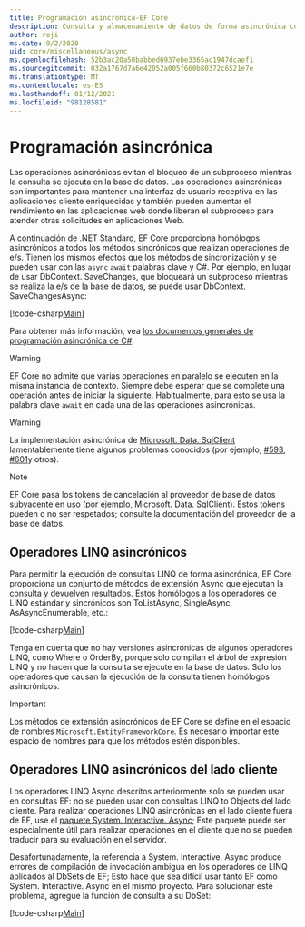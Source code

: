 ```yaml
---
title: Programación asincrónica-EF Core
description: Consulta y almacenamiento de datos de forma asincrónica con Entity Framework Core
author: roji
ms.date: 9/2/2020
uid: core/miscellaneous/async
ms.openlocfilehash: 52b3ac20a50babbed6937ebe3365ac1947dcaef1
ms.sourcegitcommit: 032a1767d7a6e42052a005f660b80372c6521e7e
ms.translationtype: MT
ms.contentlocale: es-ES
ms.lasthandoff: 01/12/2021
ms.locfileid: "98128581"
---
```

# <a name="asynchronous-programming"></a>Programación asincrónica

Las operaciones asincrónicas evitan el bloqueo de un subproceso mientras la consulta se ejecuta en la base de datos. Las operaciones asincrónicas son importantes para mantener una interfaz de usuario receptiva en las aplicaciones cliente enriquecidas y también pueden aumentar el rendimiento en las aplicaciones web donde liberan el subproceso para atender otras solicitudes en aplicaciones Web.

A continuación de .NET Standard, EF Core proporciona homólogos asincrónicos a todos los métodos sincrónicos que realizan operaciones de e/s. Tienen los mismos efectos que los métodos de sincronización y se pueden usar con las `async` `await` palabras clave y C#. Por ejemplo, en lugar de usar DbContext. SaveChanges, que bloqueará un subproceso mientras se realiza la e/s de la base de datos, se puede usar DbContext. SaveChangesAsync:

[!code-csharp[Main](../../../samples/core/Miscellaneous/Async/Program.cs#SaveChangesAsync)]

Para obtener más información, vea [los documentos generales de programación asincrónica de C#](/dotnet/csharp/async).

> [!WARNING]
> EF Core no admite que varias operaciones en paralelo se ejecuten en la misma instancia de contexto. Siempre debe esperar que se complete una operación antes de iniciar la siguiente. Habitualmente, para esto se usa la palabra clave `await` en cada una de las operaciones asincrónicas.

> [!WARNING]
> La implementación asincrónica de [Microsoft. Data. SqlClient](https://github.com/dotnet/SqlClient) lamentablemente tiene algunos problemas conocidos (por ejemplo, [#593](https://github.com/dotnet/SqlClient/issues/593), [#601](https://github.com/dotnet/SqlClient/issues/601)y otros).

> [!NOTE]
> EF Core pasa los tokens de cancelación al proveedor de base de datos subyacente en uso (por ejemplo, Microsoft. Data. SqlClient). Estos tokens pueden o no ser respetados; consulte la documentación del proveedor de la base de datos.

## <a name="async-linq-operators"></a>Operadores LINQ asincrónicos

Para permitir la ejecución de consultas LINQ de forma asincrónica, EF Core proporciona un conjunto de métodos de extensión Async que ejecutan la consulta y devuelven resultados. Estos homólogos a los operadores de LINQ estándar y sincrónicos son ToListAsync, SingleAsync, AsAsyncEnumerable, etc.:

[!code-csharp[Main](../../../samples/core/Miscellaneous/Async/Program.cs#ToListAsync)]

Tenga en cuenta que no hay versiones asincrónicas de algunos operadores LINQ, como Where o OrderBy, porque solo compilan el árbol de expresión LINQ y no hacen que la consulta se ejecute en la base de datos. Solo los operadores que causan la ejecución de la consulta tienen homólogos asincrónicos.

> [!IMPORTANT]
> Los métodos de extensión asincrónicos de EF Core se define en el espacio de nombres `Microsoft.EntityFrameworkCore`. Es necesario importar este espacio de nombres para que los métodos estén disponibles.

## <a name="client-side-async-linq-operators"></a>Operadores LINQ asincrónicos del lado cliente

Los operadores LINQ Async descritos anteriormente solo se pueden usar en consultas EF: no se pueden usar con consultas LINQ to Objects del lado cliente. Para realizar operaciones LINQ asincrónicas en el lado cliente fuera de EF, use el [paquete System. Interactive. Async](https://www.nuget.org/packages/System.Interactive.Async); Este paquete puede ser especialmente útil para realizar operaciones en el cliente que no se pueden traducir para su evaluación en el servidor.

Desafortunadamente, la referencia a System. Interactive. Async produce errores de compilación de invocación ambigua en los operadores de LINQ aplicados al DbSets de EF; Esto hace que sea difícil usar tanto EF como System. Interactive. Async en el mismo proyecto. Para solucionar este problema, agregue la función de consulta a su DbSet:

[!code-csharp[Main](../../../samples/core/Miscellaneous/AsyncWithSystemInteractive/Program.cs#SystemInteractiveAsync)]
